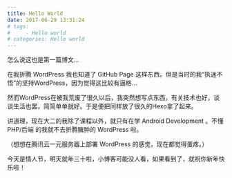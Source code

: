 ```yaml
---
title: Hello World
date: 2017-06-29 13:31:24
# tags: 
#     - Hello world
# categories: Hello world
---
```


<!-- ## 2018/2/14日 重新编辑 -->

怎么说这也是第一篇博文…

<!-- more -->

在我折腾 WordPress 我也知道了 GitHub Page 这样东西。但是当时的我“执迷不悟”的坚持WordPress，因为觉得这比较有逼格…

然而WordPress在被我荒废了很久以后，我突然想写点东西，有关技术也好，谈谈生活也罢，简简单单就好。于是便把同样放了很久的Hexo拿了起来。

讲道理，现在大二的我除了课程以外，就只有在学 Android Development 。不懂 PHP/后端 的我就不去折腾臃肿的 WordPress 啦。

（想想在腾讯云一元服务器上部署 WordPress 的感觉，现在都觉得蛋疼。）

今天是情人节，明天就年三十啦，小博客可能没人看，如果看到了，就祝你新年快乐啦！
